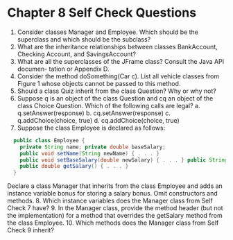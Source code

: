 # Chapter 8 Self Check Questions

1. Consider classes Manager and Employee. Which should be the superclass and which should be the subclass?
2. What are the inheritance relationships between classes BankAccount, Checking­ Account, and SavingsAccount?
3. What are all the superclasses of the JFrame class? Consult the Java API documen- tation or Appendix D.
4. Consider the method doSomething(Car c). List all vehicle classes from Figure 1 whose objects cannot be passed to this method.
5. Should a class Quiz inherit from the class Question? Why or why not?
6. Suppose q is an object of the class Question and cq an object of the class Choice­ Question. Which of the following calls are legal?
  a. q.setAnswer(response)
  b. cq.setAnswer(response)
  c. q.addChoice(choice, true)
  d. cq.addChoice(choice, true)
7. Suppose the class Employee is declared as follows:
```java
  public class Employee {
    private String name; private double baseSalary;
    public void setName(String newName) { . . . }
    public void setBaseSalary(double newSalary) { . . . } public String getName() { . . . }
    public double getSalary() { . . . }
  }
```
  Declare a class Manager that inherits from the class Employee and adds an instance variable bonus for storing a salary bonus. Omit constructors and methods.
8. Which instance variables does the Manager class from Self Check 7 have?
9. In the Manager class, provide the method header (but not the implementation) for a method that overrides the getSalary method from the class Employee.
10. Which methods does the Manager class from Self Check 9 inherit?